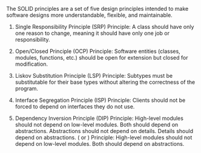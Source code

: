 The SOLID principles are a set of five design principles intended to make software designs
more understandable, flexible, and maintainable. 

1. Single Responsibility Principle (SRP)
Principle: A class should have only one reason to change, meaning it should have only one job or responsibility.

2. Open/Closed Principle (OCP)
Principle: Software entities (classes, modules, functions, etc.) should be open for extension but closed for modification.

3. Liskov Substitution Principle (LSP)
Principle: Subtypes must be substitutable for their base types without altering the correctness of the program.

4. Interface Segregation Principle (ISP)
Principle: Clients should not be forced to depend on interfaces they do not use.

5. Dependency Inversion Principle (DIP)
Principle: High-level modules should not depend on low-level modules. Both should depend on abstractions. Abstractions should not depend on details. Details should depend on abstractions.
        ( or )
Principle: High-level modules should not depend on low-level modules. Both should depend on abstractions.